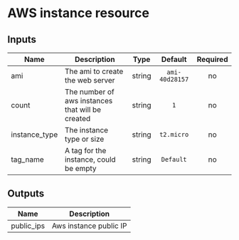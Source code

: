 # AWS instance resource


## Inputs

| Name | Description | Type | Default | Required |
|------|-------------|:----:|:-----:|:-----:|
| ami | The ami to create the web server | string | `ami-40d28157` | no |
| count | The number of aws instances that will be created | string | `1` | no |
| instance_type | The instance type or size | string | `t2.micro` | no |
| tag_name | A tag for the instance, could be empty | string | `Default` | no |

## Outputs

| Name | Description |
|------|-------------|
| public_ips | Aws instance public IP |

